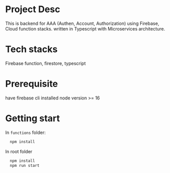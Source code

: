 # Project Desc
This is backend for AAA (Authen, Account, Authorization)
using Firebase, Cloud function stacks.
written in Typescript with Microservices architecture.

# Tech stacks
Firebase function, firestore, typescript

# Prerequisite
have firebase cli installed 
node version >= 16

# Getting start
In `functions` folder:
```bash
  npm install
```

In root folder
```bash
  npm install
  npm run start
```
